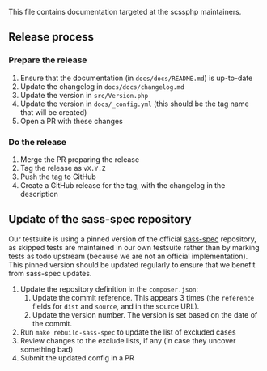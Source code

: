 This file contains documentation targeted at the scssphp maintainers.

## Release process

### Prepare the release

1. Ensure that the documentation (in `docs/docs/README.md`) is up-to-date
2. Update the changelog in `docs/docs/changelog.md`
3. Update the version in `src/Version.php`
4. Update the version in `docs/_config.yml` (this should be the tag name that will be created)
5. Open a PR with these changes

### Do the release

1. Merge the PR preparing the release
2. Tag the release as `vX.Y.Z`
3. Push the tag to GitHub
4. Create a GitHub release for the tag, with the changelog in the description

## Update of the sass-spec repository

Our testsuite is using a pinned version of the official [sass-spec](https://github.com/sass/sass-spec) repository, as skipped tests are maintained in our own testsuite rather than by marking tests as todo upstream (because we are not an official implementation). This pinned version should be updated regularly to ensure that we benefit from sass-spec updates.

1. Update the repository definition in the `composer.json`:
    1. Update the commit reference. This appears 3 times (the `reference` fields for `dist` and `source`, and in the source URL).
    2. Update the version number. The version is set based on the date of the commit.
2. Run `make rebuild-sass-spec` to update the list of excluded cases
3. Review changes to the exclude lists, if any (in case they uncover something bad)
4. Submit the updated config in a PR
